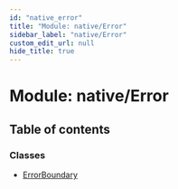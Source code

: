 ```yaml
---
id: "native_error"
title: "Module: native/Error"
sidebar_label: "native/Error"
custom_edit_url: null
hide_title: true
---
```


# Module: native/Error

## Table of contents

### Classes

- [ErrorBoundary](../classes/native_error.errorboundary.md)
